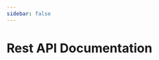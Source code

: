 ```yaml
---
sidebar: false
---
```

# Rest API Documentation

<RestAPI />
<script>
import RestAPI from '../../.vuepress/theme/components/RestAPI.vue'
export default {
    components: { RestAPI }
}
</script>
